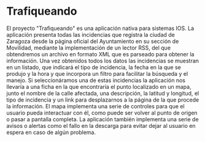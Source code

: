 # Trafiqueando
El proyecto "Trafiqueando" es una aplicación nativa para sistemas IOS. La aplicación presenta todas las incidencias que registra la ciudad de Zaragoza desde la página oficial del Ayuntamiento en su sección de Movilidad, mediante la implementación de un lector RSS, del que obtendremos un archivo en formato XML que es parseado para obtener la información. Una vez obtenidos todos los datos las incidencias se muestran en un listado, que indicará el tipo de incidencia, la fecha en la que se produjo y la hora y que incorpora un filtro para facilitar la búsqueda y el manejo.   Si seleccionáramos una de estas incidencias la aplicación nos llevaría a una ficha en la que encontraría el punto localizado en un mapa, junto el nombre de la calle afectada, una descripción, la latitud y longitud, el tipo de incidencia y un link para desplazarnos a la página de la que procede la información. El mapa implementa una serie de controles para que el usuario pueda interactuar con él, como puede ser volver al punto de origen o pasar a pantalla completa.  La aplicación también implementa una serie de avisos o alertas como el fallo en la descarga para evitar dejar al usuario en espera en caso de algún problema.
